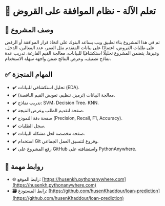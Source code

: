 # 🧾  تعلم الآلة - نظام الموافقة على القروض

## 📌 وصف المشروع
تم في هذا المشروع بناء تطبيق ويب يساعد البنوك على اتخاذ قرار الموافقة أو الرفض على طلبات القروض، اعتمادًا على بيانات المتقدم مثل العمر، عدد المعالين، الدخل، وغيرها. يتضمن المشروع تحليلًا استكشافيًا للبيانات، معالجة القيم الفارغة، تدريب عدة نماذج تصنيف، وعرض النتائج ضمن واجهة سهلة الاستخدام.

## ✅ المهام المنجزة
- ✔️ تحليل استكشافي للبيانات (EDA).
- ✔️ معالجة البيانات (ترميز، تنظيم، تعويض القيم الناقصة).
- ✔️ تدريب نماذج: SVM، Decision Tree، KNN.
- ✔️ صفحة لتقديم الطلب وعرض النتيجة.
- ✔️ صفحة دقة النموذج (Precision, Recall, F1, Accuracy).
- ✔️ سجل الطلبات.
- ✔️ صفحة مخصصة لحل مشكلة البيانات.
- ✔️ استخدام Git وفروع لتنسيق العمل الجماعي.
- ✔️ رفع المشروع على GitHub واستضافته على PythonAnywhere.

## 🔗 روابط مهمة
- 🌐 رابط الموقع: [https://husenkh.pythonanywhere.com](https://husenkh.pythonanywhere.com)
- 🗃️ رابط المستودع: [https://github.com/husenKhaddour/loan-prediction](https://github.com/husenKhaddour/loan-prediction)
